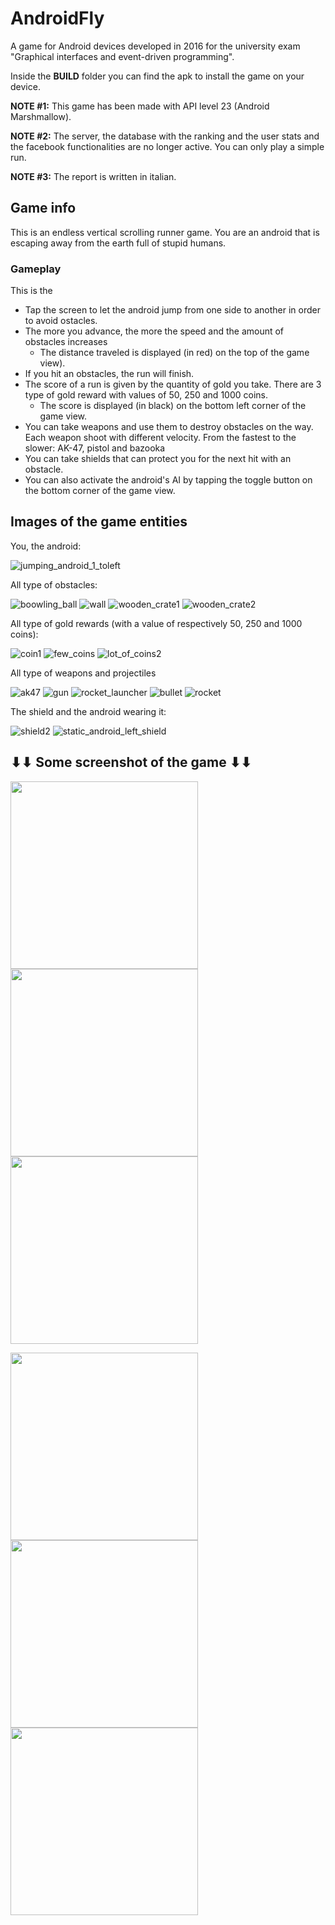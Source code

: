# AndroidFly
A game for Android devices developed in 2016 for the university exam "Graphical interfaces and event-driven programming".

Inside the **BUILD** folder you can find the apk to install the game on your device.

**NOTE #1:** This game has been made with API level 23 (Android Marshmallow).

**NOTE #2:** The server, the database with the ranking and the user stats and the facebook functionalities are no longer active. You can only play a simple run.

**NOTE #3:** The report is written in italian.

## Game info
This is an endless vertical scrolling runner game. You are an android that is escaping away from the earth full of stupid humans.

### Gameplay
This is the 
* Tap the screen to let the android jump from one side to another in order to avoid ostacles.
* The more you advance, the more the speed and the amount of obstacles increases
  * The distance traveled is displayed (in red) on the top of the game view).
* If you hit an obstacles, the run will finish.
* The score of a run is given by the quantity of gold you take. There are 3  type of gold reward with values of 50, 250 and 1000 coins.
  * The score is displayed (in black) on the bottom left corner of the game view.
* You can take weapons and use them to destroy obstacles on the way. Each weapon shoot with different velocity. From the fastest to the slower: AK-47, pistol and bazooka
* You can take shields that can protect you for the next hit with an obstacle.
* You can also activate the android's AI by tapping the toggle button on the bottom corner of the game view.


## Images of the game entities
You, the android:

![jumping_android_1_toleft](https://user-images.githubusercontent.com/12531335/173207372-2d05e8fa-0a52-4d34-a014-7fed21f54d25.png)

All type of obstacles:

![boowling_ball](https://user-images.githubusercontent.com/12531335/173206753-19689cc8-a9c5-4c37-a39b-aba8140bf42c.png)
![wall](https://user-images.githubusercontent.com/12531335/173206761-bea6fbf0-79d4-4957-8106-ecf0c6cc2820.png)
![wooden_crate1](https://user-images.githubusercontent.com/12531335/173206762-0a267db2-3a29-420f-a3cc-448c9d84bd90.png)
![wooden_crate2](https://user-images.githubusercontent.com/12531335/173206763-7018bf74-a359-409c-a35f-aadcaf014e43.png)

All type of gold rewards (with a value of respectively 50, 250 and 1000 coins):

![coin1](https://user-images.githubusercontent.com/12531335/173206754-9a05f630-d41e-4164-afc0-347bfe85169b.png)
![few_coins](https://user-images.githubusercontent.com/12531335/173206755-97d86425-bc30-45a7-8f72-5aae43f9d5ee.png)
![lot_of_coins2](https://user-images.githubusercontent.com/12531335/173206757-4a04b276-35dc-4307-a12c-4a6fb80d0449.png)

All type of weapons and projectiles

![ak47](https://user-images.githubusercontent.com/12531335/173206751-cbbe3a60-24aa-4f4e-a4a4-4a9713fc122e.png)
![gun](https://user-images.githubusercontent.com/12531335/173206756-0a8347b7-fc10-4524-a652-5a57f5e4d61d.png)
![rocket_launcher](https://user-images.githubusercontent.com/12531335/173206758-85901012-9a07-4c26-a58d-e09bc5ae5113.png)
![bullet](https://user-images.githubusercontent.com/12531335/173207871-93335950-0628-4594-a3e3-49fa22e554bc.png)
![rocket](https://user-images.githubusercontent.com/12531335/173207869-879fd92f-9189-4d20-98e9-f1be76be4baf.png)

The shield and the android wearing it:

![shield2](https://user-images.githubusercontent.com/12531335/173206760-616034fe-8f51-4d6f-9c2f-d5b6fde2fc24.png)
![static_android_left_shield](https://user-images.githubusercontent.com/12531335/173207920-39a880f6-8f12-4c8d-ad14-70864d5fe2a5.png)

## ⬇⬇ Some screenshot of the game ⬇⬇
<img src="https://user-images.githubusercontent.com/12531335/173208208-645111e6-1a43-4d12-9cac-5adf41025c21.jpg" width="300"> <img src="https://user-images.githubusercontent.com/12531335/173208214-7826b08c-cd63-445c-a69a-db0f116c4b2e.jpg" width="300"> <img src="https://user-images.githubusercontent.com/12531335/173208210-60bf9e7d-548a-4699-8b68-d1119f3a1108.jpg" width="300">

<img src="https://user-images.githubusercontent.com/12531335/173208212-63a64941-89f8-48bd-9425-399070b6541d.jpg" width="300"> <img src="https://user-images.githubusercontent.com/12531335/173208209-93779b1f-f41e-4b9a-9cd0-e4002ef6e422.jpg" width="300"> <img src="https://user-images.githubusercontent.com/12531335/173208211-621fbf78-759f-42e8-b344-161c1f655273.jpg" width="300">
